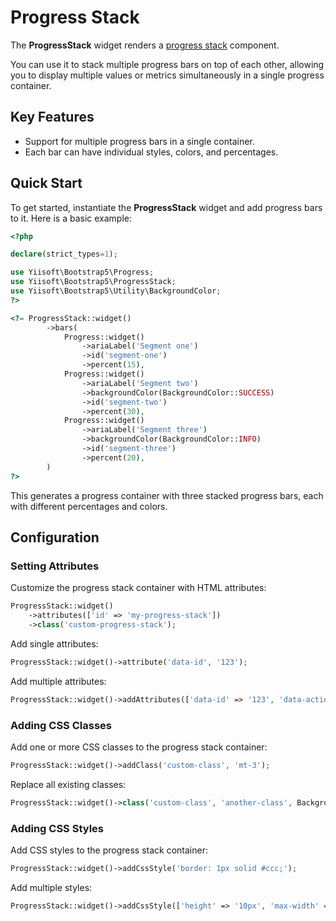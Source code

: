 # Progress Stack

The **ProgressStack** widget renders a [progress stack](https://getbootstrap.com/docs/5.3/components/progress/#multiple-bars) component.

You can use it to stack multiple progress bars on top of each other, allowing you to display multiple values or metrics
simultaneously in a single progress container.

## Key Features
- Support for multiple progress bars in a single container.
- Each bar can have individual styles, colors, and percentages.

## Quick Start
To get started, instantiate the **ProgressStack** widget and add progress bars to it. Here is a basic example:

```php
<?php

declare(strict_types=1);

use Yiisoft\Bootstrap5\Progress;
use Yiisoft\Bootstrap5\ProgressStack;
use Yiisoft\Bootstrap5\Utility\BackgroundColor;
?>

<?= ProgressStack::widget()
        ->bars(
            Progress::widget()
                ->ariaLabel('Segment one')
                ->id('segment-one')
                ->percent(15),
            Progress::widget()
                ->ariaLabel('Segment two')
                ->backgroundColor(BackgroundColor::SUCCESS)
                ->id('segment-two')
                ->percent(30),
            Progress::widget()
                ->ariaLabel('Segment three')
                ->backgroundColor(BackgroundColor::INFO)
                ->id('segment-three')
                ->percent(20),
        )
?>
```

This generates a progress container with three stacked progress bars, each with different percentages and colors.

## Configuration

### Setting Attributes
Customize the progress stack container with HTML attributes:

```php
ProgressStack::widget()
    ->attributes(['id' => 'my-progress-stack'])
    ->class('custom-progress-stack');
```

Add single attributes:

```php
ProgressStack::widget()->attribute('data-id', '123');
```

Add multiple attributes:

```php
ProgressStack::widget()->addAttributes(['data-id' => '123', 'data-action' => 'track']);
```

### Adding CSS Classes
Add one or more CSS classes to the progress stack container:

```php
ProgressStack::widget()->addClass('custom-class', 'mt-3');
```

Replace all existing classes:

```php
ProgressStack::widget()->class('custom-class', 'another-class', BackgroundColor::PRIMARY);
```

### Adding CSS Styles
Add CSS styles to the progress stack container:

```php
ProgressStack::widget()->addCssStyle('border: 1px solid #ccc;');
```

Add multiple styles:

```php
ProgressStack::widget()->addCssStyle(['height' => '10px', 'max-width' => '500px']);
```
